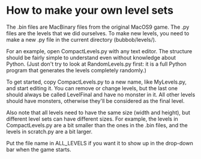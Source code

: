 # How to make your own level sets

The .bin files are MacBinary files from the original MacOS9 game. The .py files are the
levels that we did ourselves. To make new levels, you need to make a new .py file in
the current directory (bubbob/levels/).

For an example, open CompactLevels.py with any text editor. The structure should be fairly
simple to understand even without knowledge about Python. (Just don't try to look at
RandomLevels.py first: it is a full Python program that generates the levels completely
randomly.)

To get started, copy CompactLevels.py to a new name, like MyLevels.py, and start editing it.
You can remove or change levels, but the last one should always be called LevelFinal and
have no monster in it. All other levels should have monsters, otherwise they'll be
considered as the final level.

Also note that all levels need to have the same size (width and height), but different level
sets can have different sizes. For example, the levels in CompactLevels.py are a bit smaller
than the ones in the .bin files, and the levels in scratch.py are a bit larger.

Put the file name in ALL_LEVELS if you want it to show up in the drop-down bar when the game
starts.
